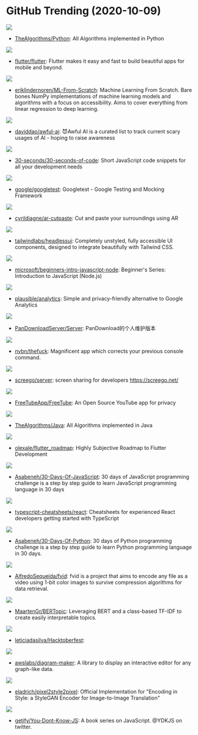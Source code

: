 # GitHub Trending (2020-10-09)

![](https://img.shields.io/badge/Python-New%20407-green?style=flat-square&logo=appveyor)
- [TheAlgorithms/Python](https://github.com/TheAlgorithms/Python): All Algorithms implemented in Python

![](https://img.shields.io/badge/Dart-New%20367-green?style=flat-square&logo=appveyor)
- [flutter/flutter](https://github.com/flutter/flutter): Flutter makes it easy and fast to build beautiful apps for mobile and beyond.

![](https://img.shields.io/badge/Python-New%20314-green?style=flat-square&logo=appveyor)
- [eriklindernoren/ML-From-Scratch](https://github.com/eriklindernoren/ML-From-Scratch): Machine Learning From Scratch. Bare bones NumPy implementations of machine learning models and algorithms with a focus on accessibility. Aims to cover everything from linear regression to deep learning.

![](https://img.shields.io/badge/none-New%20355-green?style=flat-square&logo=appveyor)
- [daviddao/awful-ai](https://github.com/daviddao/awful-ai): 😈Awful AI is a curated list to track current scary usages of AI - hoping to raise awareness

![](https://img.shields.io/badge/JavaScript-New%20263-green?style=flat-square&logo=appveyor)
- [30-seconds/30-seconds-of-code](https://github.com/30-seconds/30-seconds-of-code): Short JavaScript code snippets for all your development needs

![](https://img.shields.io/badge/C%2B%2B-New%2044-green?style=flat-square&logo=appveyor)
- [google/googletest](https://github.com/google/googletest): Googletest - Google Testing and Mocking Framework

![](https://img.shields.io/badge/TypeScript-New%20143-green?style=flat-square&logo=appveyor)
- [cyrildiagne/ar-cutpaste](https://github.com/cyrildiagne/ar-cutpaste): Cut and paste your surroundings using AR

![](https://img.shields.io/badge/TypeScript-New%20274-green?style=flat-square&logo=appveyor)
- [tailwindlabs/headlessui](https://github.com/tailwindlabs/headlessui): Completely unstyled, fully accessible UI components, designed to integrate beautifully with Tailwind CSS.

![](https://img.shields.io/badge/JavaScript-New%20102-green?style=flat-square&logo=appveyor)
- [microsoft/beginners-intro-javascript-node](https://github.com/microsoft/beginners-intro-javascript-node): Beginner's Series: Introduction to JavaScript (Node.js)

![](https://img.shields.io/badge/Elixir-New%20241-green?style=flat-square&logo=appveyor)
- [plausible/analytics](https://github.com/plausible/analytics): Simple and privacy-friendly alternative to Google Analytics

![](https://img.shields.io/badge/HTML-New%20266-green?style=flat-square&logo=appveyor)
- [PanDownloadServer/Server](https://github.com/PanDownloadServer/Server): PanDownload的个人维护版本

![](https://img.shields.io/badge/Python-New%20174-green?style=flat-square&logo=appveyor)
- [nvbn/thefuck](https://github.com/nvbn/thefuck): Magnificent app which corrects your previous console command.

![](https://img.shields.io/badge/Go-New%20439-green?style=flat-square&logo=appveyor)
- [screego/server](https://github.com/screego/server): screen sharing for developers https://screego.net/

![](https://img.shields.io/badge/JavaScript-New%20176-green?style=flat-square&logo=appveyor)
- [FreeTubeApp/FreeTube](https://github.com/FreeTubeApp/FreeTube): An Open Source YouTube app for privacy

![](https://img.shields.io/badge/Java-New%20169-green?style=flat-square&logo=appveyor)
- [TheAlgorithms/Java](https://github.com/TheAlgorithms/Java): All Algorithms implemented in Java

![](https://img.shields.io/badge/none-New%2068-green?style=flat-square&logo=appveyor)
- [olexale/flutter_roadmap](https://github.com/olexale/flutter_roadmap): Highly Subjective Roadmap to Flutter Development

![](https://img.shields.io/badge/JavaScript-New%20133-green?style=flat-square&logo=appveyor)
- [Asabeneh/30-Days-Of-JavaScript](https://github.com/Asabeneh/30-Days-Of-JavaScript): 30 days of JavaScript programming challenge is a step by step guide to learn JavaScript programming language in 30 days

![](https://img.shields.io/badge/JavaScript-New%20266-green?style=flat-square&logo=appveyor)
- [typescript-cheatsheets/react](https://github.com/typescript-cheatsheets/react): Cheatsheets for experienced React developers getting started with TypeScript

![](https://img.shields.io/badge/Python-New%20157-green?style=flat-square&logo=appveyor)
- [Asabeneh/30-Days-Of-Python](https://github.com/Asabeneh/30-Days-Of-Python): 30 days of Python programming challenge is a step by step guide to learn Python programming language in 30 days.

![](https://img.shields.io/badge/Python-New%2050-green?style=flat-square&logo=appveyor)
- [AlfredoSequeida/fvid](https://github.com/AlfredoSequeida/fvid): fvid is a project that aims to encode any file as a video using 1-bit color images to survive compression algorithms for data retrieval.

![](https://img.shields.io/badge/Python-New%2069-green?style=flat-square&logo=appveyor)
- [MaartenGr/BERTopic](https://github.com/MaartenGr/BERTopic): Leveraging BERT and a class-based TF-IDF to create easily interpretable topics.

![](https://img.shields.io/badge/none-New%2012-green?style=flat-square&logo=appveyor)
- [leticiadasilva/Hacktoberfest](https://github.com/leticiadasilva/Hacktoberfest): 

![](https://img.shields.io/badge/TypeScript-New%20222-green?style=flat-square&logo=appveyor)
- [awslabs/diagram-maker](https://github.com/awslabs/diagram-maker): A library to display an interactive editor for any graph-like data.

![](https://img.shields.io/badge/Jupyter%20Notebook-New%2067-green?style=flat-square&logo=appveyor)
- [eladrich/pixel2style2pixel](https://github.com/eladrich/pixel2style2pixel): Official Implementation for "Encoding in Style: a StyleGAN Encoder for Image-to-Image Translation"

![](https://img.shields.io/badge/none-New%20106-green?style=flat-square&logo=appveyor)
- [getify/You-Dont-Know-JS](https://github.com/getify/You-Dont-Know-JS): A book series on JavaScript. @YDKJS on twitter.

